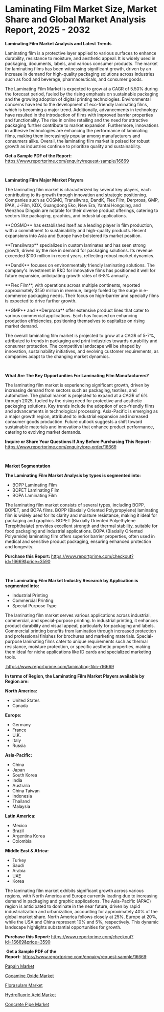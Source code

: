 <p><h1>Laminating Film Market Size, Market Share and Global Market Analysis Report, 2025 - 2032</h1></p><p><strong>Laminating Film Market Analysis and Latest Trends</strong></p>
<p><p>Laminating film is a protective layer applied to various surfaces to enhance durability, resistance to moisture, and aesthetic appeal. It is widely used in packaging, documents, labels, and various consumer products. The market for laminating films has been witnessing significant growth, driven by an increase in demand for high-quality packaging solutions across industries such as food and beverage, pharmaceuticals, and consumer goods.</p><p>The Laminating Film Market is expected to grow at a CAGR of 5.50% during the forecast period, fueled by the rising emphasis on sustainable packaging and the growing adoption of digital printing technologies. Environmental concerns have led to the development of eco-friendly laminating films, which is becoming a major trend. Additionally, advancements in technology have resulted in the introduction of films with improved barrier properties and functionality. The rise in online retailing and the need for attractive packaging further contribute to market expansion. Furthermore, innovations in adhesive technologies are enhancing the performance of laminating films, making them increasingly popular among manufacturers and consumers alike. Overall, the laminating film market is poised for robust growth as industries continue to prioritize quality and sustainability.</p></p>
<p><strong>Get a Sample PDF of the Report:&nbsp;</strong> <a href="https://www.reportprime.com/enquiry/request-sample/16669?utm_campaign=123&utm_medium=2&utm_source=Github&utm_content=ia&utm_term=18032025&utm_id=laminating-film">https://www.reportprime.com/enquiry/request-sample/16669</a></p>
<p>&nbsp;</p>
<p><strong>Laminating Film Major Market Players</strong></p>
<p><p>The laminating film market is characterized by several key players, each contributing to its growth through innovation and strategic positioning. Companies such as COSMO, Transilwrap, DandK, Flex Film, Derprosa, GMP, IPAK, J-Film, KDX, Guangdong Eko, New Era, Yantai Hongqing, and Wenzhou Dingxin are notable for their diverse product offerings, catering to sectors like packaging, graphics, and industrial applications.</p><p>**COSMO** has established itself as a leading player in film production, with a commitment to sustainability and high-quality products. Recent expansions into Asia and Europe have bolstered its market position.</p><p>**Transilwrap** specializes in custom laminates and has seen strong growth, driven by the rise in demand for packaging solutions. Its revenue exceeded $100 million in recent years, reflecting robust market dynamics.</p><p>**DandK** focuses on environmentally friendly laminating solutions. The company's investment in R&D for innovative films has positioned it well for future expansion, anticipating growth rates of 6-8% annually.</p><p>**Flex Film**, with operations across multiple continents, reported approximately $150 million in revenue, largely fueled by the surge in e-commerce packaging needs. Their focus on high-barrier and specialty films is expected to drive further growth.</p><p>**GMP** and **Derprosa** offer extensive product lines that cater to various commercial applications. Each has focused on enhancing production efficiencies, positioning themselves to capitalize on rising market demand.</p><p>The overall laminating film market is projected to grow at a CAGR of 5-7%, attributed to trends in packaging and print industries towards durability and consumer protection. The competitive landscape will be shaped by innovation, sustainability initiatives, and evolving customer requirements, as companies adapt to the changing market dynamics.</p></p>
<p>&nbsp;</p>
<p><strong>What Are The Key Opportunities For Laminating Film Manufacturers?</strong></p>
<p><p>The laminating film market is experiencing significant growth, driven by increasing demand from sectors such as packaging, textiles, and automotive. The global market is projected to expand at a CAGR of 6% through 2025, fueled by the rising need for protective and aesthetic packaging solutions. Key trends include the adoption of eco-friendly films and advancements in technological processing. Asia-Pacific is emerging as a major growth region, attributed to industrial expansion and increased consumer goods production. Future outlook suggests a shift toward sustainable materials and innovations that enhance product performance, catering to evolving market demands.</p></p>
<p><strong>Inquire or Share Your Questions If Any Before Purchasing This Report:</strong> <a href="https://www.reportprime.com/enquiry/pre-order/16669?utm_campaign=123&utm_medium=2&utm_source=Github&utm_content=ia&utm_term=18032025&utm_id=laminating-film">https://www.reportprime.com/enquiry/pre-order/16669</a></p>
<p>&nbsp;</p>
<p><strong>Market Segmentation</strong></p>
<p><strong>The Laminating Film Market Analysis by types is segmented into:</strong></p>
<p><ul><li>BOPP Laminating Film</li><li>BOPET Laminating Film</li><li>BOPA Laminating Film</li></ul></p>
<p><p>The laminating film market consists of several types, including BOPP, BOPET, and BOPA films. BOPP (Biaxially Oriented Polypropylene) laminating film is widely used for its clarity and moisture resistance, making it ideal for packaging and graphics. BOPET (Biaxially Oriented Polyethylene Terephthalate) provides excellent strength and thermal stability, suitable for food packaging and industrial applications. BOPA (Biaxially Oriented Polyamide) laminating film offers superior barrier properties, often used in medical and sensitive product packaging, ensuring enhanced protection and longevity.</p></p>
<p><strong>Purchase this Report:&nbsp;</strong><a href="https://www.reportprime.com/checkout?id=16669&price=3590&utm_campaign=123&utm_medium=2&utm_source=Github&utm_content=ia&utm_term=18032025&utm_id=laminating-film">https://www.reportprime.com/checkout?id=16669&price=3590</a></p>
<p>&nbsp;</p>
<p><strong>The Laminating Film Market Industry Research by Application is segmented into:</strong></p>
<p><ul><li>Industrial Printing</li><li>Commercial Printing</li><li>Special Purpose Type</li></ul></p>
<p><p>The laminating film market serves various applications across industrial, commercial, and special-purpose printing. In industrial printing, it enhances product durability and visual appeal, particularly for packaging and labels. Commercial printing benefits from lamination through increased protection and professional finishes for brochures and marketing materials. Special-purpose laminating films cater to unique requirements such as thermal resistance, moisture protection, or specific aesthetic properties, making them ideal for niche applications like ID cards and specialized marketing tools.</p></p>
<p><a href="https://www.reportprime.com/laminating-film-r16669?utm_campaign=123&utm_medium=2&utm_source=Github&utm_content=ia&utm_term=18032025&utm_id=laminating-film">&nbsp;https://www.reportprime.com/laminating-film-r16669</a></p>
<p><strong>In terms of Region, the Laminating Film Market Players available by Region are:</strong></p>
<p>
    <p> <strong> North America: </strong>
        <ul>
            <li>United States</li>
            <li>Canada</li>
        </ul>
        </p> 
    <p> <strong> Europe: </strong>
        <ul>
            <li>Germany</li>
            <li>France</li>
            <li>U.K.</li>
            <li>Italy</li>
            <li>Russia</li>
        </ul>
        </p> 
    <p> <strong> Asia-Pacific: </strong>
        <ul>
            <li>China</li>
            <li>Japan</li>
            <li>South Korea</li>
            <li>India</li>
            <li>Australia</li>
            <li>China Taiwan</li>
            <li>Indonesia</li>
            <li>Thailand</li>
            <li>Malaysia</li>
        </ul>
        </p> 
    <p> <strong> Latin America: </strong>
        <ul>
            <li>Mexico</li>
            <li>Brazil</li>
            <li>Argentina Korea</li>
            <li>Colombia</li>
        </ul>
        </p> 
    <p> <strong> Middle East & Africa: </strong>
        <ul>
            <li>Turkey</li>
            <li>Saudi</li>
            <li>Arabia</li>
            <li>UAE</li>
            <li>Korea</li>
        </ul>
    </p>
    </p>
<p><p>The laminating film market exhibits significant growth across various regions, with North America and Europe currently leading due to increasing demand in packaging and graphic applications. The Asia-Pacific (APAC) region is anticipated to dominate in the near future, driven by rapid industrialization and urbanization, accounting for approximately 40% of the global market share. North America follows closely at 25%, Europe at 20%, while the USA and China represent 10% and 5%, respectively. This dynamic landscape highlights substantial opportunities for growth.</p></p>
<p><strong>Purchase this Report: </strong><a href="https://www.reportprime.com/checkout?id=16669&price=3590&utm_campaign=123&utm_medium=2&utm_source=Github&utm_content=ia&utm_term=18032025&utm_id=laminating-film">https://www.reportprime.com/checkout?id=16669&price=3590</a></p>
<p>&nbsp;<strong>Get a Sample PDF of the Report:&nbsp;&nbsp;</strong><a href="https://www.reportprime.com/enquiry/request-sample/16669?utm_campaign=123&utm_medium=2&utm_source=Github&utm_content=ia&utm_term=18032025&utm_id=laminating-film">https://www.reportprime.com/enquiry/request-sample/16669</a></p>
<p><strong></strong></p>
<p><p><a href="https://github.com/ardgenoud/Market-Research-Report-List-1/blob/main/papain-market.md?utm_campaign=123&utm_medium=2&utm_source=Github&utm_content=ia&utm_term=18032025&utm_id=laminating-film">Papain Market</a></p><p><a href="https://github.com/gummaarmel83/Market-Research-Report-List-1/blob/main/cocamine-oxide-market.md?utm_campaign=123&utm_medium=2&utm_source=Github&utm_content=ia&utm_term=18032025&utm_id=laminating-film">Cocamine Oxide Market</a></p><p><a href="https://github.com/akitamegge65/Market-Research-Report-List-1/blob/main/florasulam-market.md?utm_campaign=123&utm_medium=2&utm_source=Github&utm_content=ia&utm_term=18032025&utm_id=laminating-film">Florasulam Market</a></p><p><a href="https://github.com/benasjuettk3/Market-Research-Report-List-1/blob/main/hydrofluoric-acid-market.md?utm_campaign=123&utm_medium=2&utm_source=Github&utm_content=ia&utm_term=18032025&utm_id=laminating-film">Hydrofluoric Acid Market</a></p><p><a href="https://github.com/gauldvikerm6/Market-Research-Report-List-1/blob/main/concrete-pipe-market.md?utm_campaign=123&utm_medium=2&utm_source=Github&utm_content=ia&utm_term=18032025&utm_id=laminating-film">Concrete Pipe Market</a></p></p>